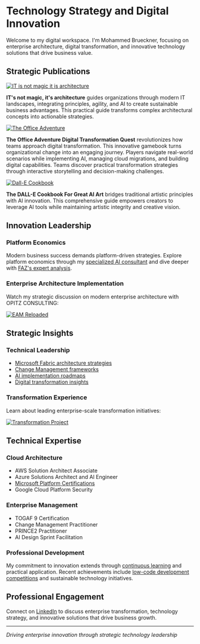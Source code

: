 # Technology Strategy and Digital Innovation

Welcome to my digital workspace. I'm Mohammed Brueckner, focusing on enterprise architecture, digital transformation, and innovative technology solutions that drive business value.

## Strategic Publications

[![IT is not magic it is architecture](https://m.media-amazon.com/images/I/81SzWfep24L._SY522_.jpg)](https://www.amazon.com/-/de/dp/B0CVZ1BWPN)

**IT's not magic, it's architecture** guides organizations through modern IT landscapes, integrating principles, agility, and AI to create sustainable business advantages. This practical guide transforms complex architectural concepts into actionable strategies.

[![The Office Adventure](https://m.media-amazon.com/images/I/71WOnsWAQZL._SY522_.jpg)](https://a.co/d/iSCChrf)

**The Office Adventure Digital Transformation Quest** revolutionizes how teams approach digital transformation. This innovative gamebook turns organizational change into an engaging journey. Players navigate real-world scenarios while implementing AI, managing cloud migrations, and building digital capabilities. Teams discover practical transformation strategies through interactive storytelling and decision-making challenges.

[![Dall-E Cookbook](https://m.media-amazon.com/images/I/91ff7xcipwL._SY522_.jpg)](https://www.amazon.com/-/de/dp/B0CVVXKSNF/)

**The DALL-E Cookbook For Great AI Art** bridges traditional artistic principles with AI innovation. This comprehensive guide empowers creators to leverage AI tools while maintaining artistic integrity and creative vision.

## Innovation Leadership

### Platform Economics
Modern business success demands platform-driven strategies. Explore platform economics through my [specialized AI consultant](https://chat.openai.com/g/g-ZcYuscMSi-platform-economist) and dive deeper with [FAZ's expert analysis](https://www.linkedin.com/showcase/fazdeconomy/).

### Enterprise Architecture Implementation
Watch my strategic discussion on modern enterprise architecture with OPITZ CONSULTING:

[![EAM Reloaded](https://img.youtube.com/vi/7n0MBTRpND4/0.jpg)](https://www.youtube.com/watch?v=7n0MBTRpND4)

## Strategic Insights

### Technical Leadership
- [Microsoft Fabric architecture strategies](https://www.ascent.io/insight/composable-it-architectures-for-data-management-and-analytics-using-microsoft-fabric/)
- [Change Management frameworks](https://github.com/MoBRUEC/MoBRUEC/blob/master/changemanagement.md)
- [AI implementation roadmaps](https://github.com/MoBRUEC/AI-how-to-get-started)
- [Digital transformation insights](https://medium.com/@mohammedbrueckner)

### Transformation Experience
Learn about leading enterprise-scale transformation initiatives:

[![Transformation Project](https://img.youtube.com/vi/ix98TGcaoMo/0.jpg)](https://www.youtube.com/watch?v=ix98TGcaoMo)

## Technical Expertise

### Cloud Architecture
- AWS Solution Architect Associate
- Azure Solutions Architect and AI Engineer
- [Microsoft Platform Certifications](https://learn.microsoft.com/en-us/users/mohammedbrueckner-9106/transcript/vnm84ajlg233618)
- Google Cloud Platform Security

### Enterprise Management
- TOGAF 9 Certification
- Change Management Practitioner
- PRINCE2 Practitioner
- AI Design Sprint Facilitation

### Professional Development
My commitment to innovation extends through [continuous learning](https://www.credly.com/users/mohammed-bruckner/badges) and practical application. Recent achievements include [low-code development competitions](https://github.com/MoBRUEC/MoBRUEC/blob/master/contests.md) and sustainable technology initiatives.

## Professional Engagement

Connect on [LinkedIn](https://linkedin.com/in/mbrueckner) to discuss enterprise transformation, technology strategy, and innovative solutions that drive business growth.

---
*Driving enterprise innovation through strategic technology leadership*
